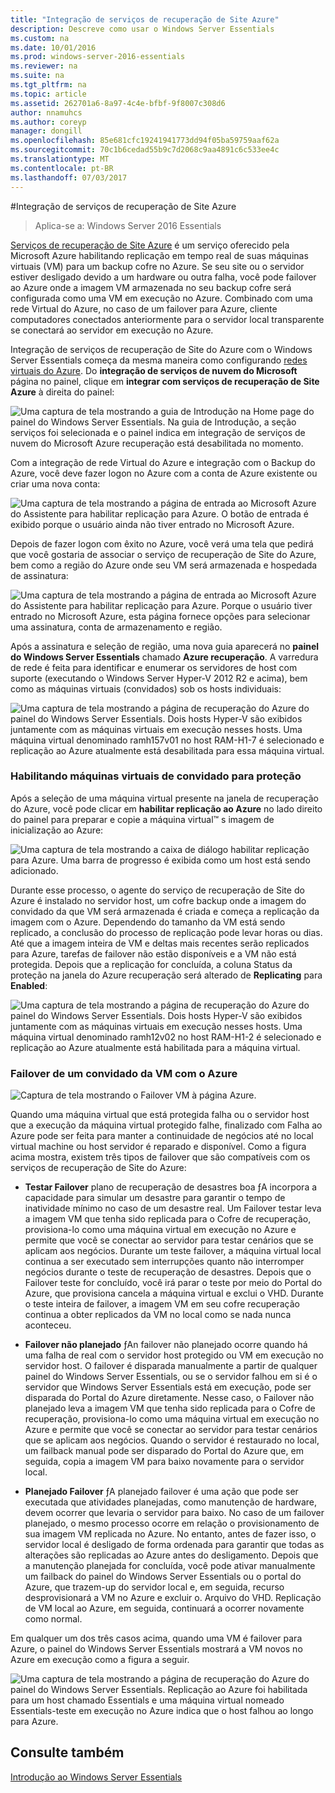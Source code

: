 ```yaml
---
title: "Integração de serviços de recuperação de Site Azure"
description: Descreve como usar o Windows Server Essentials
ms.custom: na
ms.date: 10/01/2016
ms.prod: windows-server-2016-essentials
ms.reviewer: na
ms.suite: na
ms.tgt_pltfrm: na
ms.topic: article
ms.assetid: 262701a6-8a97-4c4e-bfbf-9f8007c308d6
author: nnamuhcs
ms.author: coreyp
manager: dongill
ms.openlocfilehash: 85e681cfc19241941773dd94f05ba59759aaf62a
ms.sourcegitcommit: 70c1b6cedad55b9c7d2068c9aa4891c6c533ee4c
ms.translationtype: MT
ms.contentlocale: pt-BR
ms.lasthandoff: 07/03/2017
---
```

#<a name="azure-site-recovery-services-integration"></a>Integração de serviços de recuperação de Site Azure

>Aplica-se a: Windows Server 2016 Essentials

[Serviços de recuperação de Site Azure](https://azure.microsoft.com/en-us/documentation/services/site-recovery/) é um serviço oferecido pela Microsoft Azure habilitando replicação em tempo real de suas máquinas virtuais (VM) para um backup cofre no Azure. Se seu site ou o servidor estiver desligado devido a um hardware ou outra falha, você pode failover ao Azure onde a imagem VM armazenada no seu backup cofre será configurada como uma VM em execução no Azure. Combinado com uma rede Virtual do Azure, no caso de um failover para Azure, cliente computadores conectados anteriormente para o servidor local transparente se conectará ao servidor em execução no Azure.

Integração de serviços de recuperação de Site do Azure com o Windows Server Essentials começa da mesma maneira como configurando [redes virtuais do Azure](azure-virtual-network-integration.md). Do **integração de serviços de nuvem do Microsoft** página no painel, clique em **integrar com serviços de recuperação de Site Azure** à direita do painel:

![Uma captura de tela mostrando a guia de Introdução na Home page do painel do Windows Server Essentials. Na guia de Introdução, a seção serviços foi selecionada e o painel indica em integração de serviços de nuvem do Microsoft Azure recuperação está desabilitada no momento.](media/azure-site-recovery-1.PNG)

Com a integração de rede Virtual do Azure e integração com o Backup do Azure, você deve fazer logon no Azure com a conta de Azure existente ou criar uma nova conta:

![Uma captura de tela mostrando a página de entrada ao Microsoft Azure do Assistente para habilitar replicação para Azure. O botão de entrada é exibido porque o usuário ainda não tiver entrado no Microsoft Azure.](media/azure-site-recovery-2.PNG)

Depois de fazer logon com êxito no Azure, você verá uma tela que pedirá que você gostaria de associar o serviço de recuperação de Site do Azure, bem como a região do Azure onde seu VM será armazenada e hospedada de assinatura:

![Uma captura de tela mostrando a página de entrada ao Microsoft Azure do Assistente para habilitar replicação para Azure. Porque o usuário tiver entrado no Microsoft Azure, esta página fornece opções para selecionar uma assinatura, conta de armazenamento e região.](media/azure-site-recovery-3.PNG)

Após a assinatura e seleção de região, uma nova guia aparecerá no **painel do Windows Server Essentials** chamado **Azure recuperação**. A varredura de rede é feita para identificar e enumerar os servidores de host com suporte (executando o Windows Server Hyper-V 2012 R2 e acima), bem como as máquinas virtuais (convidados) sob os hosts individuais:

![Uma captura de tela mostrando a página de recuperação do Azure do painel do Windows Server Essentials. Dois hosts Hyper-V são exibidos juntamente com as máquinas virtuais em execução nesses hosts. Uma máquina virtual denominado ramh157v01 no host RAM-H1-7 é selecionado e replicação ao Azure atualmente está desabilitada para essa máquina virtual.](media/azure-site-recovery-4.PNG)

### <a name="enabling-guest-virtual-machines-for-protection"></a>Habilitando máquinas virtuais de convidado para proteção

Após a seleção de uma máquina virtual presente na janela de recuperação do Azure, você pode clicar em **habilitar replicação ao Azure** no lado direito do painel para preparar e copie a máquina virtual™ s imagem de inicialização ao Azure:

![Uma captura de tela mostrando a caixa de diálogo habilitar replicação para Azure. Uma barra de progresso é exibida como um host está sendo adicionado.](media/azure-site-recovery-5.PNG)

Durante esse processo, o agente do serviço de recuperação de Site do Azure é instalado no servidor host, um cofre backup onde a imagem do convidado da que VM será armazenada é criada e começa a replicação da imagem com o Azure. Dependendo do tamanho da VM está sendo replicado, a conclusão do processo de replicação pode levar horas ou dias. Até que a imagem inteira de VM e deltas mais recentes serão replicados para Azure, tarefas de failover não estão disponíveis e a VM não está protegida. Depois que a replicação for concluída, a coluna Status da proteção na janela do Azure recuperação será alterado de **Replicating** para **Enabled**:

![Uma captura de tela mostrando a página de recuperação do Azure do painel do Windows Server Essentials. Dois hosts Hyper-V são exibidos juntamente com as máquinas virtuais em execução nesses hosts. Uma máquina virtual denominado ramh12v02 no host RAM-H1-2 é selecionado e replicação ao Azure atualmente está habilitada para a máquina virtual.](media/azure-site-recovery-6.PNG)

### <a name="failover-of-a-guest-vm-to-azure"></a>Failover de um convidado da VM com o Azure

![Captura de tela mostrando o Failover VM à página Azure.](media/azure-site-recovery-7.PNG)

Quando uma máquina virtual que está protegida falha ou o servidor host que a execução da máquina virtual protegido falhe, finalizado com Falha ao Azure pode ser feita para manter a continuidade de negócios até no local virtual machine ou host servidor é reparado e disponível. Como a figura acima mostra, existem três tipos de failover que são compatíveis com os serviços de recuperação de Site do Azure:

-   **Testar Failover** plano de recuperação de desastres boa ƒA incorpora a capacidade para simular um desastre para garantir o tempo de inatividade mínimo no caso de um desastre real. Um Failover testar leva a imagem VM que tenha sido replicada para o Cofre de recuperação, provisiona-lo como uma máquina virtual em execução no Azure e permite que você se conectar ao servidor para testar cenários que se aplicam aos negócios. Durante um teste failover, a máquina virtual local continua a ser executado sem interrupções quanto não interromper negócios durante o teste de recuperação de desastres. Depois que o Failover teste for concluído, você irá parar o teste por meio do Portal do Azure, que provisiona cancela a máquina virtual e exclui o VHD. Durante o teste inteira de failover, a imagem VM em seu cofre recuperação continua a obter replicados da VM no local como se nada nunca aconteceu.

-   **Failover não planejado** ƒAn failover não planejado ocorre quando há uma falha de real com o servidor host protegido ou VM em execução no servidor host. O failover é disparada manualmente a partir de qualquer painel do Windows Server Essentials, ou se o servidor falhou em si é o servidor que Windows Server Essentials está em execução, pode ser disparada do Portal do Azure diretamente. Nesse caso, o Failover não planejado leva a imagem VM que tenha sido replicada para o Cofre de recuperação, provisiona-lo como uma máquina virtual em execução no Azure e permite que você se conectar ao servidor para testar cenários que se aplicam aos negócios. Quando o servidor é restaurado no local, um failback manual pode ser disparado do Portal do Azure que, em seguida, copia a imagem VM para baixo novamente para o servidor local.

-   **Planejado Failover** ƒA planejado failover é uma ação que pode ser executada que atividades planejadas, como manutenção de hardware, devem ocorrer que levaria o servidor para baixo. No caso de um failover planejado, o mesmo processo ocorre em relação o provisionamento de sua imagem VM replicada no Azure. No entanto, antes de fazer isso, o servidor local é desligado de forma ordenada para garantir que todas as alterações são replicadas ao Azure antes do desligamento. Depois que a manutenção planejada for concluída, você pode ativar manualmente um failback do painel do Windows Server Essentials ou o portal do Azure, que trazem-up do servidor local e, em seguida, recurso desprovisionará a VM no Azure e excluir o. Arquivo do VHD. Replicação de VM local ao Azure, em seguida, continuará a ocorrer novamente como normal.

Em qualquer um dos três casos acima, quando uma VM é failover para Azure, o painel do Windows Server Essentials mostrará a VM novos no Azure em execução como a figura a seguir.

![Uma captura de tela mostrando a página de recuperação do Azure do painel do Windows Server Essentials. Replicação ao Azure foi habilitada para um host chamado Essentials e uma máquina virtual nomeado Essentials-teste em execução no Azure indica que o host falhou ao longo para Azure.](media/azure-site-recovery-8.PNG)

<a name="see-also"></a>Consulte também
--------
[Introdução ao Windows Server Essentials](get-started.md)
